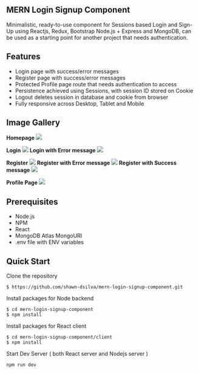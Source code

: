 ## MERN Login Signup Component

Minimalistic, ready-to-use component for Sessions based Login and Sign-Up using Reactjs, Redux, Bootstrap Node.js + Express and MongoDB, can be used as a starting point for another project that needs authentication.

## Features

- Login page with success/error messages
- Register page with success/error messages
- Protected Profile page route that needs authentication to access
- Persistence achieved using Sessions, with session ID stored on Cookie
- Logout deletes session in database and cookie from browser
- Fully responsive across Desktop, Tablet and Mobile

## Image Gallery

**Homepage**
<img src="https://i.imgur.com/mjdMhvd.png">

**Login**
<img src="https://i.imgur.com/FVRZcER.png">
**Login with Error message**
<img src="https://i.imgur.com/UQVkaZD.png">

**Register**
<img src="https://i.imgur.com/FDNERPS.png">
**Register with Error message**
<img src="https://i.imgur.com/uDj6axZ.png">
**Register with Success message**
<img src="https://i.imgur.com/82C8VQM.png">

**Profile Page**
<img src="https://i.imgur.com/JMi9yrH.png">

## Prerequisites

- Node.js
- NPM
- React
- MongoDB Atlas MongoURI
- .env file with ENV variables

## Quick Start

Clone the repository

```
$ https://github.com/shawn-dsilva/mern-login-signup-component.git
```

Install packages for Node backend

```
$ cd mern-login-signup-component
$ npm install
```

Install packages for React client

```
$ cd mern-login-signup-component/client
$ npm install
```

Start Dev Server ( both React server and Nodejs server )

```
npm run dev
```
